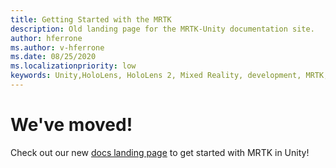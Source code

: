 ```yaml
---
title: Getting Started with the MRTK
description: Old landing page for the MRTK-Unity documentation site.
author: hferrone
ms.author: v-hferrone
ms.date: 08/25/2020
ms.localizationpriority: low
keywords: Unity,HoloLens, HoloLens 2, Mixed Reality, development, MRTK,
---
```


# We've moved! 

Check out our new [docs landing page](WelcomeToMRTK.md) to get started with MRTK in Unity!